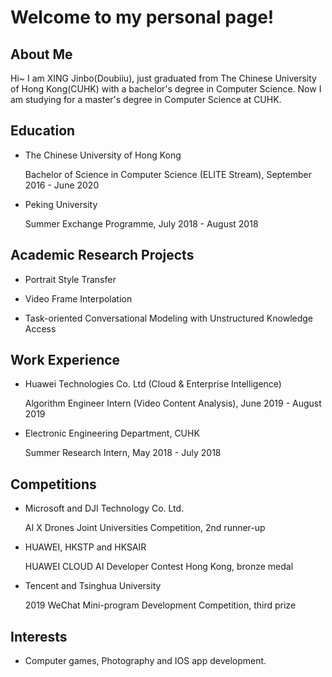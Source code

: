 # Welcome to my personal page!

## About Me

Hi~ I am XING Jinbo(Doubiiu), just graduated from The Chinese University of Hong Kong(CUHK) with a bachelor's degree in Computer Science. Now I am studying for a master's degree in Computer Science at CUHK.

## Education
- The Chinese University of Hong Kong

   Bachelor of Science in Computer Science (ELITE Stream), September 2016 - June 2020
- Peking University

    Summer Exchange Programme, July 2018 - August 2018

## Academic Research Projects
- Portrait Style Transfer

- Video Frame Interpolation

- Task-oriented Conversational Modeling with Unstructured Knowledge Access

## Work Experience
- Huawei Technologies Co. Ltd (Cloud & Enterprise Intelligence)

   Algorithm Engineer Intern (Video Content Analysis), June 2019 - August 2019
- Electronic Engineering Department, CUHK

   Summer Research Intern, May 2018 - July 2018

## Competitions
- Microsoft and DJI Technology Co. Ltd.

   AI X Drones Joint Universities Competition, 2nd runner-up

- HUAWEI, HKSTP and HKSAIR

   HUAWEI CLOUD AI Developer Contest Hong Kong, bronze medal

- Tencent and Tsinghua University

   2019 WeChat Mini-program Development Competition, third prize

## Interests
- Computer games, Photography and IOS app development.

<script type="text/javascript" id="clustrmaps" src="//cdn.clustrmaps.com/map_v2.js?d=ZfjB6MUuOO69KjcqGKlnk-8ghUgF5QLSxEKP0YZjTF0&cl=ffffff&w=a"></script>